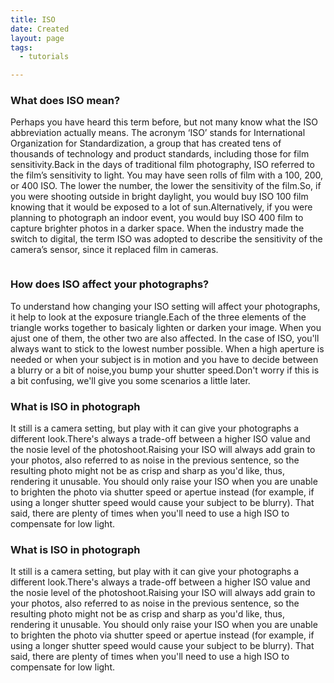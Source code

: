 ```yaml
---
title: ISO
date: Created
layout: page
tags:
  - tutorials

---
```



<div class="container">
<div class="row">

<div class="container-item col-sm-6">
<h3>What does ISO mean?</h3>
<p>Perhaps you have heard this term before, but not many know what the ISO abbreviation actually means. The acronym ‘ISO’ stands for International Organization for Standardization, a group that has created tens of thousands of technology and product standards, including those for film sensitivity.Back in the days of traditional film photography, ISO referred to the film’s sensitivity to light. You may have seen rolls of film with a 100, 200, or 400 ISO. The lower the number, the lower the sensitivity of the film.So, if you were shooting outside in bright daylight, you would buy ISO 100 film knowing that it would be exposed to a lot of sun.Alternatively, if you were planning to photograph an indoor event, you would buy ISO 400 film to capture brighter photos in a darker space. When the industry made the switch to digital, the term ISO was adopted to describe the sensitivity of the camera’s sensor, since it replaced film in cameras.</p>
  </div>
<div class="container-item col-sm-6">
<img src="/images/iso.jpg" alt="" class="img-responsive">
  </div>
  <div class="row">
  <div class="container-item col-sm">
<div class="container-item col-sm-6">
<img src="/images/iso2.jpg" alt="" class="img-responsive ">
  </div>
  </div> 
<h3>How does ISO affect your photographs?</h3>
   <div class="container-item col-sm">
<p>To understand how changing your ISO setting will affect your photographs, it help to look at the exposure triangle.Each of the three elements of the triangle works together to basicaly lighten or darken your image. When you ajust one of them, the other two are also affected. In the case of ISO, you'll always want to stick to the lowest number possible. When a high aperture is needed or when your subject is in motion and you have to decide between a blurry or a bit of noise,you bump your shutter speed.Don't worry if this is a bit confusing, we'll give you some scenarios a little later.</p>
</div>
</div>
<div class="row">
  <div class="container-item col-sm">
    <h3>What is ISO in photograph</h3>
  <p>It still is a camera setting, but play with it can give your photographs a different look.There's always a trade-off between a higher ISO value and the nosie level of the photoshoot.Raising your ISO will always add grain to your photos, also referred to as noise in the previous sentence, so the resulting photo might not be as crisp and sharp as you'd like, thus, rendering it unusable. You should only raise your ISO when you are unable to brighten the photo via shutter speed or apertue instead (for example, if using a longer shutter speed would cause your subject to be blurry). That said, there are plenty of times when you'll need to use a high ISO to compensate for low light.</p>
</div>

  <div class="container-item col-sm">
    <h3>What is ISO in photograph</h3>

  <p>It still is a camera setting, but play with it can give your photographs a different look.There's always a trade-off between a higher ISO value and the nosie level of the photoshoot.Raising your ISO will always add grain to your photos, also referred to as noise in the previous sentence, so the resulting photo might not be as crisp and sharp as you'd like, thus, rendering it unusable. You should only raise your ISO when you are unable to brighten the photo via shutter speed or apertue instead (for example, if using a longer shutter speed would cause your subject to be blurry). That said, there are plenty of times when you'll need to use a high ISO to compensate for low light.</p>
  </div>
  </div>

</div>
<!-- end contanter -->
